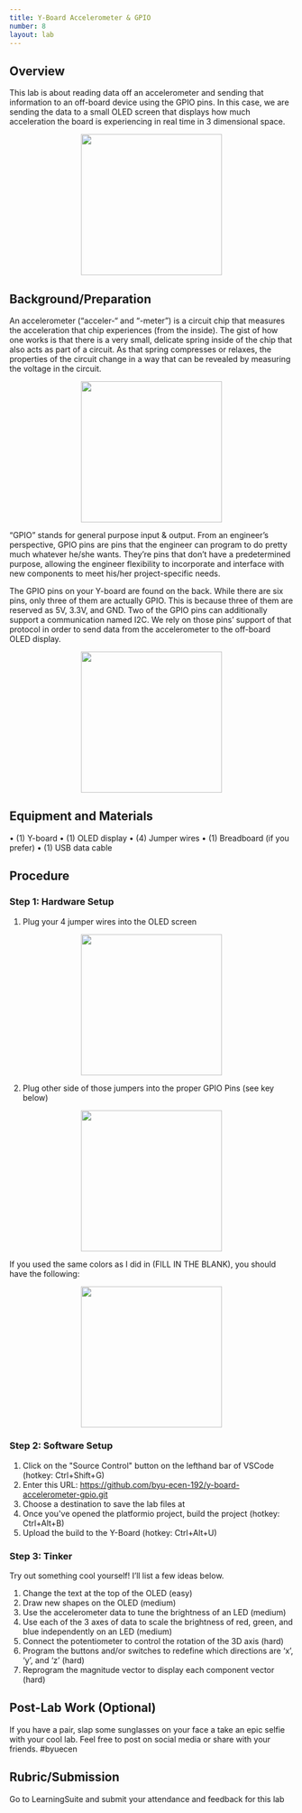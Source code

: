 ```yaml
---
title: Y-Board Accelerometer & GPIO
number: 8
layout: lab
---
```



## Overview
This lab is about reading data off an accelerometer and sending that information to an off-board device using the GPIO pins. In this case, we are sending the data to a small OLED screen that displays how much acceleration the board is experiencing in real time in 3 dimensional space.

<!-- Put "oled_accel.jpg" here -->
<p align = "center">
<img src="{% link /assets/08_yb_accel_gpio/oled_accel.jpg %}" width="250"/>
</p>

## Background/Preparation
An accelerometer (“acceler-“ and “-meter”) is a circuit chip that measures the acceleration that chip experiences (from the inside). The gist of how one works is that there is a very small, delicate spring inside of the chip that also acts as part of a circuit. As that spring compresses or relaxes, the properties of the circuit change in a way that can be revealed by measuring the voltage in the circuit.

<!-- Put "accel_mems.png" alongside "accel_chip.png" here -->
<p align = "center">
<img src="{% link /assets/08_yb_accel_gpio/accel_mems.png %}" width="250"/>
</p>

“GPIO” stands for general purpose input & output. From an engineer’s perspective, GPIO pins are pins that the engineer can program to do pretty much whatever he/she wants. They’re pins that don’t have a predetermined purpose, allowing the engineer flexibility to incorporate and interface with new components to meet his/her project-specific needs.

The GPIO pins on your Y-board are found on the back. While there are six pins, only three of them are actually GPIO. This is because three of them are reserved as 5V, 3.3V, and GND. Two of the GPIO pins can additionally support a communication named I2C. We rely on those pins’ support of that protocol in order to send data from the accelerometer to the off-board OLED display.

<!-- Put "gpio.png" here -->
<p align = "center">
<img src="{% link /assets/08_yb_accel_gpio/gpio.png %}" width="250"/>
</p>

## Equipment and Materials
•	(1) Y-board
•	(1) OLED display
•	(4) Jumper wires
•	(1) Breadboard (if you prefer)
•	(1) USB data cable

## Procedure
### Step 1: Hardware Setup
1.	Plug your 4 jumper wires into the OLED screen
<!-- Put "oled.jpg" and "oled_i2c.jpg" here -->
<p align = "center">
<img src="{% link /assets/08_yb_accel_gpio/oled_i2c.jpg %}" width="250"/>
</p>
 
2.	Plug other side of those jumpers into the proper GPIO Pins (see key below)
<!-- Put "i2c_label.png" here -->
<p align = "center">
<img src="{% link /assets/08_yb_accel_gpio/i2c_label.png %}" width="250"/>
</p>
If you used the same colors as I did in (FILL IN THE BLANK), you should have the following:
<!-- Put "i2c_connection.jpg" here -->
<p align = "center">
<img src="{% link /assets/08_yb_accel_gpio/i2c_connection.jpg %}" width="250"/>
</p>

### Step 2: Software Setup
1. Click on the "Source Control" button on the lefthand bar of VSCode (hotkey: Ctrl+Shift+G)
2. Enter this URL: https://github.com/byu-ecen-192/y-board-accelerometer-gpio.git
3. Choose a destination to save the lab files at
4. Once you've opened the platformio project, build the project (hotkey: Ctrl+Alt+B)
5. Upload the build to the Y-Board (hotkey: Ctrl+Alt+U)
 
### Step 3: Tinker
Try out something cool yourself! I’ll list a few ideas below.
1.	Change the text at the top of the OLED (easy)
2.	Draw new shapes on the OLED (medium)
3.	Use the accelerometer data to tune the brightness of an LED (medium)
4.	Use each of the 3 axes of data to scale the brightness of red, green, and blue independently on an LED (medium)
5.	Connect the potentiometer to control the rotation of the 3D axis (hard)
6.	Program the buttons and/or switches to redefine which directions are ‘x’, ‘y’, and ‘z’ (hard)
7.	Reprogram the magnitude vector to display each component vector (hard)

## Post-Lab Work (Optional)
If you have a pair, slap some sunglasses on your face a take an epic selfie with your cool lab. Feel free to post on social media or share with your friends. #byuecen

## Rubric/Submission
Go to LearningSuite and submit your attendance and feedback for this lab
